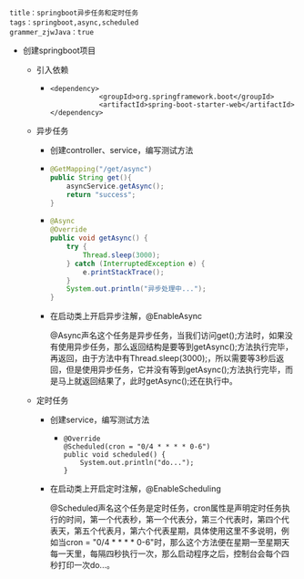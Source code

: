 ```
title：springboot异步任务和定时任务
tags：springboot,async,scheduled
grammer_zjwJava：true
```

- 创建springboot项目

  - 引入依赖

    - ```
      <dependency>
                  <groupId>org.springframework.boot</groupId>
                  <artifactId>spring-boot-starter-web</artifactId>
      </dependency>
      ```

  - 异步任务

    -  创建controller、service，编写测试方法

      - ```java
        @GetMapping("/get/async")
        public String get(){
            asyncService.getAsync();
            return "success";
        }
        ```

      - ```java
        @Async
        @Override
        public void getAsync() {
            try {
                Thread.sleep(3000);
            } catch (InterruptedException e) {
                e.printStackTrace();
            }
            System.out.println("异步处理中...");
        }
        ```

    - 在启动类上开启异步注解，@EnableAsync

      @Async声名这个任务是异步任务，当我们访问get();方法时，如果没有使用异步任务，那么返回结构是要等到getAsync();方法执行完毕，再返回，由于方法中有Thread.sleep(3000);，所以需要等3秒后返回，但是使用异步任务，它并没有等到getAsync();方法执行完毕，而是马上就返回结果了，此时getAsync();还在执行中。

  - 定时任务

    - 创建service，编写测试方法

      - ```
        @Override
        @Scheduled(cron = "0/4 * * * * 0-6")
        public void scheduled() {
        	System.out.println("do...");
        }
        ```

    - 在启动类上开启定时注解，@EnableScheduling

      @Scheduled声名这个任务是定时任务，cron属性是声明定时任务执行的时间，第一个代表秒，第一个代表分，第三个代表时，第四个代表天，第五个代表月，第六个代表星期，具体使用这里不多说明，例如当cron = "0/4 * * * * 0-6"时，那么这个方法便在星期一至星期天每一天里，每隔四秒执行一次，那么启动程序之后，控制台会每个四秒打印一次do...。

